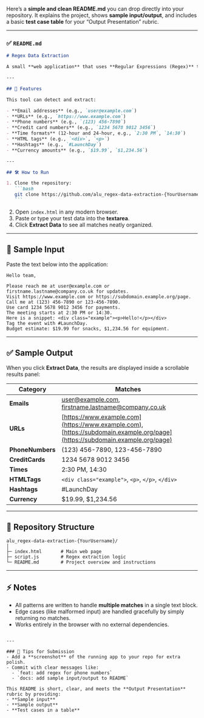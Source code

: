Here’s a **simple and clean README.md** you can drop directly into your repository.
It explains the project, shows **sample input/output**, and includes a basic **test case table** for your “Output Presentation” rubric.

---

### ✅ `README.md`

````markdown
# Regex Data Extraction

A small **web application** that uses **Regular Expressions (Regex)** to extract specific types of data from any block of text.

---

## 🚀 Features

This tool can detect and extract:

- **Email addresses** (e.g., `user@example.com`)
- **URLs** (e.g., `https://www.example.com`)
- **Phone numbers** (e.g., `(123) 456-7890`)
- **Credit card numbers** (e.g., `1234 5678 9012 3456`)
- **Time formats** (12-hour and 24-hour, e.g., `2:30 PM`, `14:30`)
- **HTML tags** (e.g., `<div>`, `<p>`)
- **Hashtags** (e.g., `#LaunchDay`)
- **Currency amounts** (e.g., `$19.99`, `$1,234.56`)

---

## 🛠️ How to Run

1. Clone the repository:
   ```bash
   git clone https://github.com/alu_regex-data-extraction-{YourUsername}.git
   ```
````

2. Open `index.html` in any modern browser.
3. Paste or type your test data into the **textarea**.
4. Click **Extract Data** to see all matches neatly organized.

---

## 🧪 Sample Input

Paste the text below into the application:

```
Hello team,

Please reach me at user@example.com or firstname.lastname@company.co.uk for updates.
Visit https://www.example.com or https://subdomain.example.org/page.
Call me at (123) 456-7890 or 123-456-7890.
Use card 1234 5678 9012 3456 for payments.
The meeting starts at 2:30 PM or 14:30.
Here is a snippet: <div class="example"><p>Hello!</p></div>
Tag the event with #LaunchDay.
Budget estimate: $19.99 for snacks, $1,234.56 for equipment.
```

---

## ✅ Sample Output

When you click **Extract Data**, the results are displayed inside a scrollable results panel:

| Category         | Matches                                                                                                                      |
| ---------------- | ---------------------------------------------------------------------------------------------------------------------------- |
| **Emails**       | [user@example.com](mailto:user@example.com), [firstname.lastname@company.co.uk](mailto:firstname.lastname@company.co.uk)     |
| **URLs**         | [https://www.example.com](https://www.example.com), [https://subdomain.example.org/page](https://subdomain.example.org/page) |
| **PhoneNumbers** | (123) 456-7890, 123-456-7890                                                                                                 |
| **CreditCards**  | 1234 5678 9012 3456                                                                                                          |
| **Times**        | 2:30 PM, 14:30                                                                                                               |
| **HTMLTags**     | `<div class="example">`, `<p>`, `</p>`, `</div>`                                                                             |
| **Hashtags**     | #LaunchDay                                                                                                                   |
| **Currency**     | \$19.99, \$1,234.56                                                                                                          |

---

## 📂 Repository Structure

```
alu_regex-data-extraction-{YourUsername}/
│
├─ index.html       # Main web page
├─ script.js        # Regex extraction logic
└─ README.md        # Project overview and instructions
```

---

## ⚡ Notes

- All patterns are written to handle **multiple matches** in a single text block.
- Edge cases (like malformed input) are handled gracefully by simply returning no matches.
- Works entirely in the browser with no external dependencies.

```

---

### 🔑 Tips for Submission
- Add a **screenshot** of the running app to your repo for extra polish.
- Commit with clear messages like:
  - `feat: add regex for phone numbers`
  - `docs: add sample input/output to README`

This README is short, clear, and meets the **Output Presentation** rubric by providing:
- **Sample input**
- **Sample output**
- **Test cases in a table**
```
